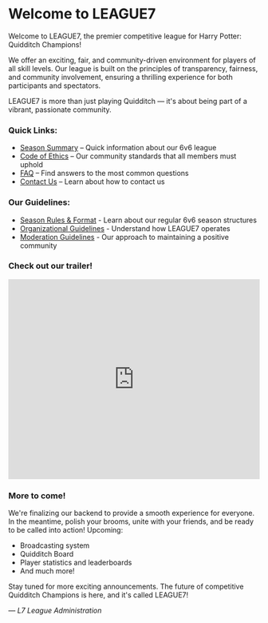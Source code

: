 
# Welcome to LEAGUE7

Welcome to LEAGUE7, the premier competitive league for Harry Potter: Quidditch Champions! 

We offer an exciting, fair, and community-driven environment for players of all skill levels. Our league is built on the principles of transparency, fairness, and community involvement, ensuring a thrilling experience for both participants and spectators.

LEAGUE7 is more than just playing Quidditch &mdash; it's about being part of a vibrant, passionate community.

### Quick Links:
- [Season Summary](/season/01/information) – Quick information about our 6v6 league
- [Code of Ethics](/code-of-ethics) – Our community standards that all members must uphold
- [FAQ](/faq) – Find answers to the most common questions
- [Contact Us](/contact-us) – Learn about how to contact us

### Our Guidelines:
* [Season Rules & Format](season-rules.md) - Learn about our regular 6v6 season structures
* [Organizational Guidelines](organizational-guidelines.md) - Understand how LEAGUE7 operates
* [Moderation Guidelines](moderation-guidelines.md) - Our approach to maintaining a positive community 

### Check out our trailer!

<iframe width="100%" height="400" src="https://www.youtube.com/embed/gweEPV4IQeM?si=xntzZCXzJKVA_XYS" title="YouTube video player" frameborder="0" allow="accelerometer; autoplay; clipboard-write; encrypted-media; gyroscope; picture-in-picture; web-share" referrerpolicy="strict-origin-when-cross-origin" allowfullscreen></iframe>


### More to come!

We're finalizing our backend to provide a smooth experience for everyone. In the meantime, polish your brooms, unite with your friends, and be ready to be called into action! Upcoming:
- Broadcasting system
- Quidditch Board
- Player statistics and leaderboards
- And much more!

Stay tuned for more exciting announcements. The future of competitive Quidditch Champions is here, and it's called LEAGUE7!  

 &mdash; *L7 League Administration*